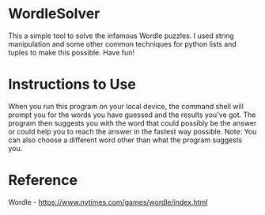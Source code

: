 # WordleSolver
This a simple tool to solve the infamous Wordle puzzles. I used string manipulation and some other common techniques for python lists and tuples to make this possible. Have fun!
# Instructions to Use
When you run this program on your local device, the command shell will prompt you for the words you have guessed and the results you've got. The program then suggests you with the word that could possibly be the answer or could help you to reach the answer in the fastest way possible. Note: You can also choose a different word other than what the program suggests you.
# Reference
Wordle - https://www.nytimes.com/games/wordle/index.html
